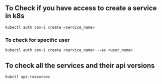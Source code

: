 ## To Check if you have access to create a service in k8s
```
kubectl auth can-i create <service_name>
```
### To check for specific user
```
kubectl auth can-i create <service_name> --as <user_name>
```

## To check all the services and their api versions 
```
kubctl api-resources
```

